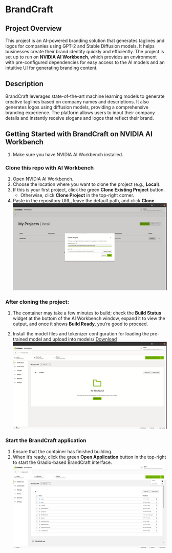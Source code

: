 # BrandCraft

## Project Overview

This project is an AI-powered branding solution that generates taglines and logos for companies using GPT-2 and Stable Diffusion models. It helps businesses create their brand identity quickly and efficiently. The project is set up to run on **NVIDIA AI Workbench**, which provides an environment with pre-configured dependencies for easy access to the AI models and an intuitive UI for generating branding content.

## Description

BrandCraft leverages state-of-the-art machine learning models to generate creative taglines based on company names and descriptions. It also generates logos using diffusion models, providing a comprehensive branding experience. The platform allows users to input their company details and instantly receive slogans and logos that reflect their brand.

## Getting Started with BrandCraft on NVIDIA AI Workbench

1. Make sure you have NVIDIA AI Workbench installed. 

### Clone this repo with AI Workbench

1. Open NVIDIA AI Workbench.
2. Choose the location where you want to clone the project (e.g., **Local**).
3. If this is your first project, click the green **Clone Existing Project** button.  
   - Otherwise, click **Clone Project** in the top-right corner.
4. Paste in the repository URL, leave the default path, and click **Clone**.
![Clone Repo](/assets/image4.png)

### After cloning the project:
 
1. The container may take a few minutes to build; check the **Build Status** widget at the bottom of the AI Workbench window, expand it to view the output, and once it shows **Build Ready**, you’re good to proceed.

2. Install the model files and tokenizer configuration for loading the pre-trained model and upload into models/ [Download](https://drive.google.com/drive/folders/1aFP4VzJ0qT8Lkbvfh9rdotDU_rcuADjD?dmr=1&ec=wgc-drive-globalnav-goto)
![Models Folder](/assets/image3.png)

### Start the BrandCraft application

1. Ensure that the container has finished building.
2. When it’s ready, click the green **Open Application** button in the top-right to start the Gradio-based BrandCraft interface.
![Opening Gradio App](/assets/image2.png)



